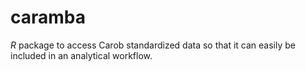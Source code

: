 # caramba

*R* package to access Carob standardized data so that it can easily be included in an analytical workflow. 

